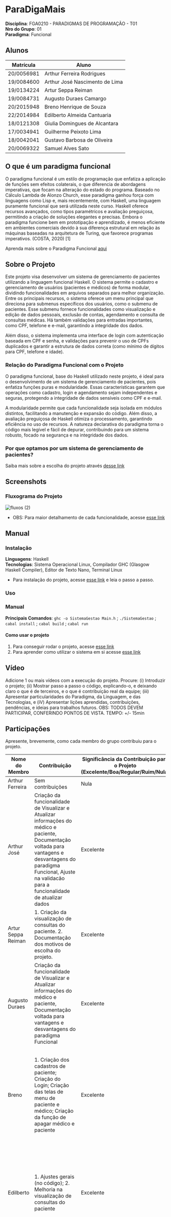 # ParaDigaMais

**Disciplina**: FGA0210 - PARADIGMAS DE PROGRAMAÇÃO - T01 <br>
**Nro do Grupo**: 01<br>
**Paradigma**: Funcional<br>

## Alunos

| Matrícula  | Aluno                          |
| ---------- | ------------------------------ |
| 20/0056981 | Arthur Ferreira Rodrigues      |
| 19/0084600 | Arthur José Nascimento de Lima |
| 19/0134224 | Artur Seppa Reiman             |
| 19/0084731 | Augusto Duraes Camargo         |
| 20/2015948 | Breno Henrique de Souza        |
| 22/2014984 | Edilberto Almeida Cantuaria    |
| 18/0121308 | Giulia Domingues de Alcantara  |
| 17/0034941 | Guilherme Peixoto Lima         |
| 18/0042041 | Gustavo Barbosa de Oliveira    |
| 20/0069322 | Samuel Alves Sato              |

## O que é um paradigma funcional

O paradigma funcional é um estilo de programação que enfatiza a aplicação de funções sem efeitos colaterais, o que diferencia de abordagens imperativas, que focam na alteração do estado do programa. Baseado no Cálculo Lambda de Alonzo Church, esse paradigma ganhou força com linguagens como Lisp e, mais recentemente, com Haskell, uma linguagem puramente funcional que será utilizada neste curso. Haskell oferece recursos avançados, como tipos paramétricos e avaliação preguiçosa, permitindo a criação de soluções elegantes e precisas. Embora o paradigma funcione bem em prototipação e aprendizado, é menos eficiente em ambientes comerciais devido à sua diferença estrutural em relação às máquinas baseadas na arquitetura de Turing, que favorece programas imperativos. (COSTA, 2020) [1]

Aprenda mais sobre o Paradigma Funcional [aqui](documentacao/vantagens_desvantagens.md)

## Sobre o Projeto

Este projeto visa desenvolver um sistema de gerenciamento de pacientes utilizando a linguagem funcional Haskell. O sistema permite o cadastro e gerenciamento de usuários (pacientes e médicos) de forma modular, dividindo funcionalidades em arquivos separados para melhor organização. Entre os principais recursos, o sistema oferece um menu principal que direciona para submenus específicos dos usuários, como o submenu de pacientes. Esse submenu fornece funcionalidades como visualização e edição de dados pessoais, exclusão de contas, agendamento e consulta de consultas médicas. Há também validações para entradas importantes, como CPF, telefone e e-mail, garantindo a integridade dos dados.

Além disso, o sistema implementa uma interface de login com autenticação baseada em CPF e senha, e validações para prevenir o uso de CPFs duplicados e garantir a estrutura de dados correta (como mínimo de dígitos para CPF, telefone e idade).

### Relação do Paradigma Funcional com o Projeto

O paradigma funcional, base do Haskell utilizado neste projeto, é ideal para o desenvolvimento de um sistema de gerenciamento de pacientes, pois enfatiza funções puras e modularidade. Essas características garantem que operações como cadastro, login e agendamento sejam independentes e seguras, protegendo a integridade de dados sensíveis como CPF e e-mail.

A modularidade permite que cada funcionalidade seja isolada em módulos distintos, facilitando a manutenção e expansão do código. Além disso, a avaliação preguiçosa de Haskell otimiza o processamento, garantindo eficiência no uso de recursos. A natureza declarativa do paradigma torna o código mais legível e fácil de depurar, contribuindo para um sistema robusto, focado na segurança e na integridade dos dados.

### Por que optamos por um sistema de gerenciamento de pacientes?

Saiba mais sobre a escolha do projeto através [desse link](documentacao/motivos-escolha-do-projeto.md)

## Screenshots

### Fluxograma do Projeto
![fluxos (2)](https://github.com/user-attachments/assets/e256da06-b37a-40f4-b3c9-d509dcdf911c)

- OBS: Para maior detalhamento de cada funcionalidade, acesse [esse link](documentacao/uso-sistema.md)

## Manual

### Instalação

**Linguagens**: Haskell<br>
**Tecnologias**: Sistema Operacional Linux, Compilador GHC (Glasgow Haskell Compiler), Editor de Texto Nano, Terminal Linux<br>

- Para instalação do projeto, acesse [esse link](documentacao/passoapassoinstalacao.md) e leia o passo a passo.

### Uso

### Manual

**Principais Comandos**: `ghc -o SistemaGestao Main.h` ; `./SistemaGestao` ; `cabal install` ; `cabal build` ; `cabal run`

#### Como usar o projeto

1. Para conseguir rodar o projeto, acesse [esse link](documentacao/passoapasso-uso.md)
2. Para aprender como utilizar o sistema em si acesse [esse link](documentacao/uso-sistema.md)

## Vídeo

Adicione 1 ou mais vídeos com a execução do projeto.
Procure:
(i) Introduzir o projeto;
(ii) Mostrar passo a passo o código, explicando-o, e deixando claro o que é de terceiros, e o que é contribuição real da equipe;
(iii) Apresentar particularidades do Paradigma, da Linguagem, e das Tecnologias, e
(iV) Apresentar lições aprendidas, contribuições, pendências, e ideias para trabalhos futuros.
OBS: TODOS DEVEM PARTICIPAR, CONFERINDO PONTOS DE VISTA.
TEMPO: +/- 15min

## Participações

Apresente, brevemente, como cada membro do grupo contribuiu para o projeto.

| Nome do Membro | Contribuição | Significância da Contribuição para o Projeto (Excelente/Boa/Regular/Ruim/Nula) | Comprobatórios |
| -- | -- | -- | -- |
| Arthur Ferreira | Sem contribuições| Nula | Sem commits |                                                                                                             
| Arthur José | Criação da funcionalidade de Visualizar e Atualizar informações do médico e paciente, Documentação voltada para vantagens e desvantagens do paradigma Funcional, Ajuste na validacão para a funcionalidade de atualizar dados | Excelente                                                                      | [Vantagens do paradigma funcional](https://github.com/UnBParadigmas2024-2/2024.2-G1-Funcional_Agendamento_de_Consultas/commit/46ac07e28ce32a712f47e33e4d868faa3b98ad16) <br> [Atualizar dados do medico](https://github.com/UnBParadigmas2024-2/2024.2-G1-Funcional_Agendamento_de_Consultas/commit/6066259e155d7a65fa6c52f29f6451ea18e039d4) <br>[Adicionar filtro nas funcoes para exibir melhor os dados](https://github.com/UnBParadigmas2024-2/2024.2-G1-Funcional_Agendamento_de_Consultas/commit/ce5d218023336ab21baf75cd83e655245048309d)<br> [Correção Validação em atualizar dados medico e paciente](https://github.com/UnBParadigmas2024-2/2024.2-G1-Funcional_Agendamento_de_Consultas/commit/641b2e1b711006dd9511b0f3f1ecf37a07b86a4c)                                                                                                                                                                                                                                                                                                                                                                                                                                                                                                                                                                                                                                                                                                                                                                                                                                                                                                                                                                                                                                 |
| Artur Seppa Reiman | 1. Criação da visualização de consultas do paciente. 2. Documentação dos motivos de escolha do projeto.                                                                                                                       | Excelente                                                                      | [Visualização de consultas do paciente](https://github.com/UnBParadigmas2024-2/2024.2-G1-Funcional_Agendamento_de_Consultas/commit/6a102934fbc91ce06f9703e957c2d457da2247f4); [Documentação motivos de escolha do projeto](https://github.com/UnBParadigmas2024-2/2024.2-G1-Funcional_Agendamento_de_Consultas/commit/3bcba18a380ac5bfdf2e228150f5b6fc2d72fbe6)                                                                                                                                                                                                                                                                                                                                                                                                                                                                                                                                                                                                                                                                                                                                                                                                                                                                                                                                                                                                                                                                                                                                                                                                                                                                                                                                                                                                                      |
| Augusto Duraes     | Criação da funcionalidade de Visualizar e Atualizar informações do médico e paciente, Documentação voltada para vantagens e desvantagens do paradigma Funcional                                                               | Excelente                                                                      | [Desvantagens do paradigma Funcional](https://github.com/UnBParadigmas2024-2/2024.2-G1-Funcional_Agendamento_de_Consultas/commit/225806aef3cb7fd5689f73c869050846d2022ab6) <br>[Alterar dados do paciente](https://github.com/UnBParadigmas2024-2/2024.2-G1-Funcional_Agendamento_de_Consultas/commit/18630579e425c838a6b7f898bcadf2312a1db8c4) <br> [Correcao visualizacao de dados](https://github.com/UnBParadigmas2024-2/2024.2-G1-Funcional_Agendamento_de_Consultas/commit/b651cee05d3b690236c90064732f9244d160557a)<br> [Correcao de parametros na Funcao exibir dados](https://github.com/UnBParadigmas2024-2/2024.2-G1-Funcional_Agendamento_de_Consultas/commit/e04d9202ed20094ef680361f22738c65d58774bb)                                                                                                                                                                                                                                                                                                                                                                                                                                                                                                                                                                                                                                                                                                                                                                                                                                                                                                                                                                                                                                                                  |
| Breno              | 1. Criação dos cadastros de paciente; Criação do Login; Criação das telas de menu de paciente e médico; Criação da função de apagar médico e paciente                                                                         | Excelente                                                                      | [Cadastro de Pacientes](https://github.com/UnBParadigmas2024-2/2024.2-G1-Funcional_Agendamento_de_Consultas/commit/a9d82206db0599f7ce00e9a3920f740e16c5b529); [Cadastro de Médicos](https://github.com/UnBParadigmas2024-2/2024.2-G1-Funcional_Agendamento_de_Consultas/commit/808c6ab01dade5b9e4d661b65e812d605cc8dba0); [Login Médico](https://github.com/UnBParadigmas2024-2/2024.2-G1-Funcional_Agendamento_de_Consultas/commit/65dd9c85a832c22b9d6c753909d9aba1e8ffb2cf); [Esqueleto README](https://github.com/UnBParadigmas2024-2/2024.2-G1-Funcional_Agendamento_de_Consultas/commit/e5b882a51356fa2bd6f106fd0c4b1b6b06237634); [Esqueleto Uso Sistema](https://github.com/UnBParadigmas2024-2/2024.2-G1-Funcional_Agendamento_de_Consultas/commit/e5b882a51356fa2bd6f106fd0c4b1b6b06237634); [Login](https://github.com/UnBParadigmas2024-2/2024.2-G1-Funcional_Agendamento_de_Consultas/commit/d87db2b7cd2bc5535cb8df04ecfe91ba7e8d9b54); [Arquivo Apagar Conta](https://github.com/UnBParadigmas2024-2/2024.2-G1-Funcional_Agendamento_de_Consultas/commit/174ccf7ab294ad3d0a5acf949eedbea847c2754a); [Submenu Paciente](https://github.com/UnBParadigmas2024-2/2024.2-G1-Funcional_Agendamento_de_Consultas/commit/40f0ca05c0292c7d850e51c076e40900360d7944); [Submenu Médico](https://github.com/UnBParadigmas2024-2/2024.2-G1-Funcional_Agendamento_de_Consultas/commit/4f3aac8f021053d32fd67be5cfae7e6ba2b346fb); [Mostrar Nome Login](https://github.com/UnBParadigmas2024-2/2024.2-G1-Funcional_Agendamento_de_Consultas/commit/c4c40735c2b70a0ae9702b07fc6ae15f119bb699)                                                                                                                                                                                           |
| Edilberto          | 1. Ajustes gerais (no código); 2. Melhoria na visualização de consultas do paciente                                                                                                                                           | Excelente                                                                      | [Visualização agenda do paciente](https://github.com/UnBParadigmas2024-2/2024.2-G1-Funcional_Agendamento_de_Consultas/commit/6a102934fbc91ce06f9703e957c2d457da2247f4); [Ajustes gerais 1](https://github.com/UnBParadigmas2024-2/2024.2-G1-Funcional_Agendamento_de_Consultas/commit/afdbc8e7cd240f8983ca62469aedea51f7dde6b2); [Ajustes gerais 2](https://github.com/UnBParadigmas2024-2/2024.2-G1-Funcional_Agendamento_de_Consultas/commit/1ed4743a2bd93a37c1c5a845ec29f8aeacee9b62); [Ajustes na documentação](https://github.com/UnBParadigmas2024-2/2024.2-G1-Funcional_Agendamento_de_Consultas/commit/0630ca3c72c1b4ffe42c0f4baf15164444046352); [Refatoração na visualização da agenda do paciente](https://github.com/UnBParadigmas2024-2/2024.2-G1-Funcional_Agendamento_de_Consultas/commit/638d497bbc772e7f939764caef92af957c2416f0); [Documentação motivos de escolha do projeto](https://github.com/UnBParadigmas2024-2/2024.2-G1-Funcional_Agendamento_de_Consultas/commit/3bcba18a380ac5bfdf2e228150f5b6fc2d72fbe6)                                                                                                                                                                                                                                                                                                                                                                                                                                                                                                                                                                                                                                                                                                                                                |
| Giulia             | 1. Criação da tela inicial (main); Criação dos cadastros de paciente; Criação das telas de menu de paciente e médico; Desenvolvimento da documentação; Criação da função de apagar médico e paciente                          | Excelente                                                                      | [Documentação Inicial](https://github.com/UnBParadigmas2024-2/2024.2-G1-Funcional_Agendamento_de_Consultas/commit/af0323e64ad9370c53ceec0a6d9b225f73c9bfe9); [Uso do sistema](https://github.com/UnBParadigmas2024-2/2024.2-G1-Funcional_Agendamento_de_Consultas/commit/9fa77799a7bdd39e7e598fb29c32e5f73d884721); [Instalação](https://github.com/UnBParadigmas2024-2/2024.2-G1-Funcional_Agendamento_de_Consultas/commit/a1ba4ebcd471ba3c05737b1775aa9f97757e6e1b); [Como rodar o projeto](https://github.com/UnBParadigmas2024-2/2024.2-G1-Funcional_Agendamento_de_Consultas/commit/8058fdf914c4e242cdf64d3ec7dbbb404fb2841c); [Cadastro Paciente](https://github.com/UnBParadigmas2024-2/2024.2-G1-Funcional_Agendamento_de_Consultas/commit/a9d82206db0599f7ce00e9a3920f740e16c5b529); [Cadastro Médico](https://github.com/UnBParadigmas2024-2/2024.2-G1-Funcional_Agendamento_de_Consultas/commit/808c6ab01dade5b9e4d661b65e812d605cc8dba0); [Visualizar e editar dados médico e paciente](https://github.com/UnBParadigmas2024-2/2024.2-G1-Funcional_Agendamento_de_Consultas/commit/0c0607cc530438b46c22fe68376856af18d16942); [Visualizar, adicionar e desmarcar consulta](https://github.com/UnBParadigmas2024-2/2024.2-G1-Funcional_Agendamento_de_Consultas/commit/e02f2558c9823e75f1e2c78d48ad85e391ecc8d9); [Login](https://github.com/UnBParadigmas2024-2/2024.2-G1-Funcional_Agendamento_de_Consultas/commit/65dd9c85a832c22b9d6c753909d9aba1e8ffb2cf); [Login Otimizado](https://github.com/UnBParadigmas2024-2/2024.2-G1-Funcional_Agendamento_de_Consultas/commit/1e0f900013da479e991e383523e100713b075e4b); [Fluxograma](https://github.com/UnBParadigmas2024-2/2024.2-G1-Funcional_Agendamento_de_Consultas/commit/6772e2898e1f051c23d3be0a076b62292867ccf6) |
| Gustavo Barbosa    | 1. Adiciona o cabal; 2. Inicia o agendamento de consulta; 3. Cria função de escolher;médico; 4. Melhora o menu do paciente; 5. Implementação da versão final do agendamento de consulta                                       | Excelente                                                                      | [Adiciona o cabal](https://github.com/UnBParadigmas2024-2/2024.2-G1-Funcional_Agendamento_de_Consultas/commit/672c62ca54abbe35b50d7384b76e1343332c9d2c); [Primeira estrutura do agendamento de consulta](https://github.com/UnBParadigmas2024-2/2024.2-G1-Funcional_Agendamento_de_Consultas/commit/1296c8b7689e3c9afea7781434999c675c8a97ee); [Cria função de escolher médico](https://github.com/UnBParadigmas2024-2/2024.2-G1-Funcional_Agendamento_de_Consultas/commit/7e8f5d2d8cb637c159e2ecee7b192b2960b40a75); [Melhora o menu do paciente](https://github.com/UnBParadigmas2024-2/2024.2-G1-Funcional_Agendamento_de_Consultas/commit/c05bc71d705471029aac7590490f9287b87f2d0d); [Implementação da versão final do agendamento de consulta](https://github.com/UnBParadigmas2024-2/2024.2-G1-Funcional_Agendamento_de_Consultas/commit/af0e5e61ab77d7b58037687a57fcdab957b5bef7); |
| Samuel             | 1. Listagem de consultas; 2. Desmarcar consulta; 3. Visualizar horários disponiveis e consultas pelo médico                                                                                                                   | Excelente                                                                      | [Listagem de consultas](https://github.com/UnBParadigmas2024-2/2024.2-G1-Funcional_Agendamento_de_Consultas/commit/b62c9840f885f7ab718f4acaa5c71d9c6d0bc043); [Desmarcar consulta](https://github.com/UnBParadigmas2024-2/2024.2-G1-Funcional_Agendamento_de_Consultas/commit/b62c9840f885f7ab718f4acaa5c71d9c6d0bc043); [Visualizar horários disponiveis e consultas pelo médico](https://github.com/UnBParadigmas2024-2/2024.2-G1-Funcional_Agendamento_de_Consultas/commit/b17debff0073f3291be7054042685b836a203f2a); |                                                                               

## Outros

### Lições Aprendidas

- A prioridade deve ser montar um fluxograma fechado, para não haver problemas de comunicação ao longo do desenvolvimento do sistema;
- Melhorar a gestão de tempo é essencial para as coisas não serem feitas com pressa de última hora;
- É necessário deixar todos os requisitos bem claros e documentados, para evitar mudanças no escopo do projeto.
- ⁠Escolher um projeto com menos co-dependências entre as funcionalidades, para melhor gestão de tempo e de equipe

### Percepções

- A linguagem haskell é complicada para compreensão e leitura;
- Compilar um arquivo em haskell é trabalhoso;
- A sintaxe da linguagem é complexa;
- O paradigma funcional é bem modularizado, o que auxilia no desenvolvimento do código.

### Contribuições e Fragilidades

- Contribuições: implementado um sistema de agendamento de consultas completo e funcional, com CRUD de paciente, médicos e consultas;
- Fragilidades: Dificuldade em se adaptar ao novo paradigma de programação e ao novo grupo de trabalho e as funções co-dependentes do trabalho causaram um atraso no desenvolvimento do projeto pela equipe

### Trabalhos Futuros

A análise do projeto em questão revela a necessidade de aprimoramentos tanto em termos de usabilidade quanto de arquitetura.

- **Usabilidade:** Atualmente, o processo de atualização de dados exige que o usuário percorra todos os campos do registro, mesmo quando apenas um necessita de modificação. Essa característica pode gerar frustração e aumentar o tempo de execução da tarefa. A implementação de uma funcionalidade que permita a edição individual de campos proporcionaria uma experiência de usuário mais intuitiva e eficiente.
- **Arquitetura:** A presença de uma dependência circular na arquitetura do sistema resultou em um *bug*, evidenciando a importância de um planejamento mais cuidadoso e de uma documentação completa dos requisitos. A revisão da arquitetura, com o objetivo de eliminar essa dependência, é fundamental para garantir a robustez e a manutenibilidade do sistema a longo prazo.
- **Funcionalidade** Deleção de médicos ficou por ser implementada em uma atualização futura.

Como sugestão para trabalhos futuros, além do presente projeto, propõem-se as seguintes implementações em Haskell:

- Jogo da Cobrinha: Desenvolvimento de um jogo clássico, explorando conceitos de programação funcional e estruturas de dados.
- Sistema de Recomendação de Filmes: Implementação de um sistema capaz de sugerir filmes aos usuários com base em seus históricos e preferências, utilizando técnicas de aprendizado de máquina.
- Labirinto: Criação de um simulador de labirintos, permitindo a geração e resolução de diferentes tipos de labirintos, com foco em algoritmos de busca.

## Fontes

[1] Costa, S. (2020, 17 de abril). _Paradigma funcional_. Medium. Disponível em: https://sergiocosta.medium.com/paradigma-funcional-3194924a8d20
